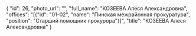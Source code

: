 {
    "id": 26,
    "photo_url": "",
    "full_name": "КОЗЕЕВА Алеся Александровна",
    "offices": "[{\"id\": \"01-02\", \"name\": \"Пинская межрайонная прокуратура\", \"position\": \"Старший помощник прокурора\"}]",
    "title": "КОЗЕЕВА Алеся Александровна"
}